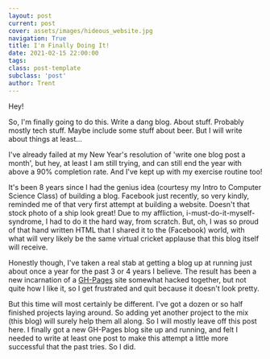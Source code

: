 ```yaml
---
layout: post
current: post
cover: assets/images/hideous_website.jpg
navigation: True
title: I'm Finally Doing It!
date: 2021-02-15 22:00:00
tags:
class: post-template
subclass: 'post'
author: Trent
---
```


Hey!

So, I'm finally going to do this. Write a dang blog. About stuff. Probably mostly tech stuff. Maybe include some stuff about beer. But I will write about things at least...

I've already failed at my New Year's resolution of 'write one blog post a month', but hey, at least I am still trying, and can still end the year with above a 90% completion rate. And I've kept up with my exercise routine too!

It's been 8 years since I had the genius idea (courtesy my Intro to Computer Science Class) of building a blog. Facebook just recently, so very kindly, reminded me of that very first attempt at building a website. Doesn't that stock photo of a ship look great! Due to my affliction, i-must-do-it-myself-syndrome, I had to do it the hard way, from scratch. But, oh, I was so proud of that hand written HTML that I shared it to the (Facebook) world, with what will very likely be the same virtual cricket applause that this blog itself will receive.

Honestly though, I've taken a real stab at getting a blog up at running just about once a year for the past 3 or 4 years I believe. The result has been a new incarnation of a [GH-Pages](https://pages.github.com/) site somewhat hacked together, but not quite how I like it, so I get frustrated and quit because it doesn't look pretty.

But this time will most certainly be different. I've got a dozen or so half finished projects laying around. So adding yet another project to the mix (this blog) will surely help them all along. So I will mostly leave off this post here. I finally got a new GH-Pages blog site up and running, and felt I needed to write at least one post to make this attempt a little more successful that the past tries. So I did.